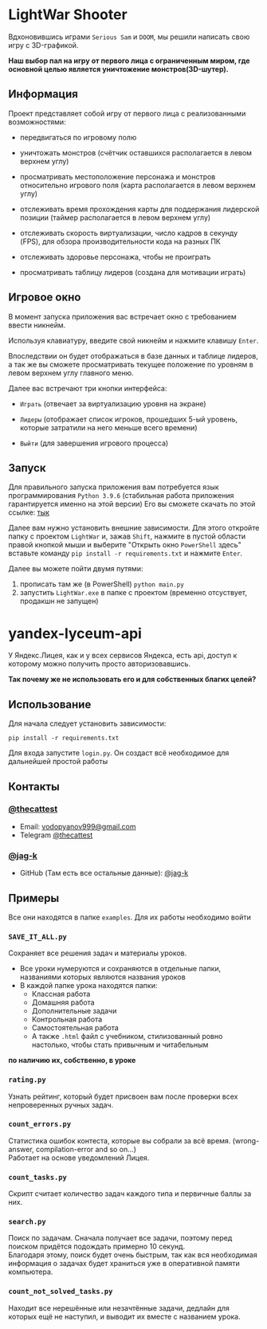 # LightWar Shooter

Вдхоновившись играми `Serious Sam` и `DOOM`, мы решили написать свою игру с 3D-графикой.

**Наш выбор пал на игру от первого лица с ограниченным миром, где основной целью является уничтожение монстров(3D-шутер).**

## Информация

Проект представляет собой игру от первого лица с реализованными возможностями:

- передвигаться по игровому полю

- уничтожать монстров (счётчик оставшихся располагается в левом верхнем углу)

- просматривать местоположение персонажа и монстров относительно игрового поля (карта располагается в левом верхнем углу)

- отслеживать время прохождения карты для поддержания лидерской позиции (таймер располагается в левом верхнем углу)

- отслеживать скорость виртуализации, число кадров в секунду (FPS), для обзора производительности кода на разных ПК

- отслеживать здоровье персонажа, чтобы не проиграть

- просматривать таблицу лидеров (создана для мотивации играть)

## Игровое окно

В момент запуска приложения вас встречает окно с требованием ввести никнейм.

Используя клавиатуру, введите свой никнейм и нажмите клавишу `Enter`.

Впоследствии он будет отображаться в базе данных и таблице лидеров,
а так же вы сможете просматривать текущее положение по уровням в левом верхнем углу главного меню.


Далее вас встречают три кнопки интерфейса:

- `Играть` (отвечает за виртуализацию уровня на экране)

- `Лидеры` (отображает список игроков, прошедших 5-ый уровень, которые затратили на него меньше всего времени)

- `Выйти` (для завершения игрового процесса)

## Запуск

Для правильного запуска приложения вам потребуется язык программирования `Python 3.9.6`
(стабильная работа приложения гарантируется именно на этой версии)
Его вы сможете скачать по этой ссылке: [тык](https://www.python.org/downloads/release/python-396/)

Далее вам нужно установить внешние зависимости.
Для этого откройте папку с проектом `LightWar` и, зажав `Shift`, нажмите в пустой области правой кнопкой мыши и выберите
"Открыть окно `PowerShell` здесь"
вставьте команду `pip install -r requirements.txt` и нажмите `Enter`.

Далее вы можете пойти двумя путями:
1) прописать там же (в PowerShell) `python main.py`
2) запустить `LightWar.exe` в папке с проектом (временно отсуствует, продакшн не запущен)


# yandex-lyceum-api

У Яндекс.Лицея, как и у всех сервисов Яндекса, есть api, доступ к которому можно получить просто авторизовавшись.

**Так почему же не использовать его и для собственных благих целей?**  

## Использование

Для начала следует установить зависимости:

```pip install -r requirements.txt```

Для входа запустите `login.py`. Он создаст всё необходимое для дальнейшей простой работы 

## Контакты
### [@thecattest](https://github.com/thecattest)
* Email: vodopyanov999@gmail.com
* Telegram [@thecattest](https://telegram.im/@thecattest)
### [@jag-k](https://github.com/jag-k)
* GitHub (Там есть все остальные данные): [@jag-k](https://github.com/jag-k)

## Примеры

Все они находятся в папке `examples`. Для их работы необходимо войти

### `SAVE_IT_ALL.py`
Сохраняет все решения задач и материалы уроков.  
* Все уроки нумеруются и сохраняются в отдельные папки, названиями которых являются названия уроков
* В каждой папке урока находятся папки:
  * Классная работа
  * Домашняя работа
  * Дополнительные задачи
  * Контрольная работа
  * Самостоятельная работа
  * А также `.html` файл с учебником, стилизованный ровно настолько, чтобы стать привычным и читабельным 
  
**по наличию их, собственно, в уроке**

### `rating.py`
Узнать рейтинг, который будет присвоен вам после проверки всех непроверенных ручных задач.

### `count_errors.py`
Статистика ошибок контеста, которые вы собрали за всё время. (wrong-answer, compilation-error and so on...)  
Работает на основе уведомлений Лицея.  

### `count_tasks.py`
Скрипт считает количество задач каждого типа и первичные баллы за них.  

### `search.py`
Поиск по задачам. Сначала получает все задачи, поэтому перед поиском придётся подождать примерно 10 секунд.  
Благодаря этому, поиск будет очень быстрым, так как вся необходимая информация о задачах будет храниться уже в оперативной памяти компьютера. 

### `count_not_solved_tasks.py`
Находит все нерешённые или незачтённые задачи, дедлайн для которых ещё не наступил, и выводит их вместе с названием урока.
